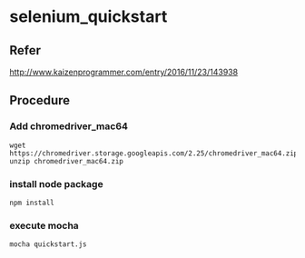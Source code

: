 # selenium_quickstart

## Refer
http://www.kaizenprogrammer.com/entry/2016/11/23/143938

## Procedure

### Add chromedriver_mac64

```
wget https://chromedriver.storage.googleapis.com/2.25/chromedriver_mac64.zip
unzip chromedriver_mac64.zip
```

### install node package

```
npm install
```


### execute mocha

```
mocha quickstart.js
```
